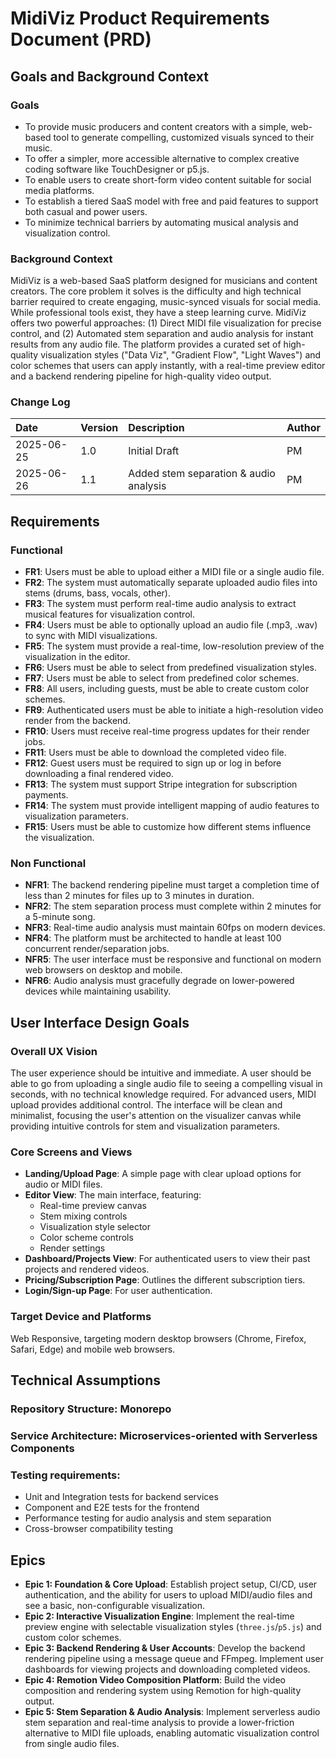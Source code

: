 # MidiViz Product Requirements Document (PRD)

## Goals and Background Context

### Goals

* To provide music producers and content creators with a simple, web-based tool to generate compelling, customized visuals synced to their music.
* To offer a simpler, more accessible alternative to complex creative coding software like TouchDesigner or p5.js.
* To enable users to create short-form video content suitable for social media platforms.
* To establish a tiered SaaS model with free and paid features to support both casual and power users.
* To minimize technical barriers by automating musical analysis and visualization control.

### Background Context

MidiViz is a web-based SaaS platform designed for musicians and content creators. The core problem it solves is the difficulty and high technical barrier required to create engaging, music-synced visuals for social media. While professional tools exist, they have a steep learning curve. MidiViz offers two powerful approaches: (1) Direct MIDI file visualization for precise control, and (2) Automated stem separation and audio analysis for instant results from any audio file. The platform provides a curated set of high-quality visualization styles ("Data Viz", "Gradient Flow", "Light Waves") and color schemes that users can apply instantly, with a real-time preview editor and a backend rendering pipeline for high-quality video output.

### Change Log

| Date       | Version | Description     | Author |
| :--------- | :------ | :-------------- | :----- |
| 2025-06-25 | 1.0     | Initial Draft | PM     |
| 2025-06-26 | 1.1     | Added stem separation & audio analysis | PM     |

## Requirements

### Functional

* **FR1**: Users must be able to upload either a MIDI file or a single audio file.
* **FR2**: The system must automatically separate uploaded audio files into stems (drums, bass, vocals, other).
* **FR3**: The system must perform real-time audio analysis to extract musical features for visualization control.
* **FR4**: Users must be able to optionally upload an audio file (.mp3, .wav) to sync with MIDI visualizations.
* **FR5**: The system must provide a real-time, low-resolution preview of the visualization in the editor.
* **FR6**: Users must be able to select from predefined visualization styles.
* **FR7**: Users must be able to select from predefined color schemes.
* **FR8**: All users, including guests, must be able to create custom color schemes.
* **FR9**: Authenticated users must be able to initiate a high-resolution video render from the backend.
* **FR10**: Users must receive real-time progress updates for their render jobs.
* **FR11**: Users must be able to download the completed video file.
* **FR12**: Guest users must be required to sign up or log in before downloading a final rendered video.
* **FR13**: The system must support Stripe integration for subscription payments.
* **FR14**: The system must provide intelligent mapping of audio features to visualization parameters.
* **FR15**: Users must be able to customize how different stems influence the visualization.

### Non Functional

* **NFR1**: The backend rendering pipeline must target a completion time of less than 2 minutes for files up to 3 minutes in duration.
* **NFR2**: The stem separation process must complete within 2 minutes for a 5-minute song.
* **NFR3**: Real-time audio analysis must maintain 60fps on modern devices.
* **NFR4**: The platform must be architected to handle at least 100 concurrent render/separation jobs.
* **NFR5**: The user interface must be responsive and functional on modern web browsers on desktop and mobile.
* **NFR6**: Audio analysis must gracefully degrade on lower-powered devices while maintaining usability.

## User Interface Design Goals

### Overall UX Vision

The user experience should be intuitive and immediate. A user should be able to go from uploading a single audio file to seeing a compelling visual in seconds, with no technical knowledge required. For advanced users, MIDI upload provides additional control. The interface will be clean and minimalist, focusing the user's attention on the visualizer canvas while providing intuitive controls for stem and visualization parameters.

### Core Screens and Views

* **Landing/Upload Page**: A simple page with clear upload options for audio or MIDI files.
* **Editor View**: The main interface, featuring:
  * Real-time preview canvas
  * Stem mixing controls
  * Visualization style selector
  * Color scheme controls
  * Render settings
* **Dashboard/Projects View**: For authenticated users to view their past projects and rendered videos.
* **Pricing/Subscription Page**: Outlines the different subscription tiers.
* **Login/Sign-up Page**: For user authentication.

### Target Device and Platforms

Web Responsive, targeting modern desktop browsers (Chrome, Firefox, Safari, Edge) and mobile web browsers.

## Technical Assumptions

### Repository Structure: Monorepo
### Service Architecture: Microservices-oriented with Serverless Components
### Testing requirements: 
* Unit and Integration tests for backend services
* Component and E2E tests for the frontend
* Performance testing for audio analysis and stem separation
* Cross-browser compatibility testing

## Epics

* **Epic 1: Foundation & Core Upload**: Establish project setup, CI/CD, user authentication, and the ability for users to upload MIDI/audio files and see a basic, non-configurable visualization.
* **Epic 2: Interactive Visualization Engine**: Implement the real-time preview engine with selectable visualization styles (`three.js`/`p5.js`) and custom color schemes.
* **Epic 3: Backend Rendering & User Accounts**: Develop the backend rendering pipeline using a message queue and FFmpeg. Implement user dashboards for viewing projects and downloading completed videos.
* **Epic 4: Remotion Video Composition Platform**: Build the video composition and rendering system using Remotion for high-quality output.
* **Epic 5: Stem Separation & Audio Analysis**: Implement serverless audio stem separation and real-time analysis to provide a lower-friction alternative to MIDI file uploads, enabling automatic visualization control from single audio files.